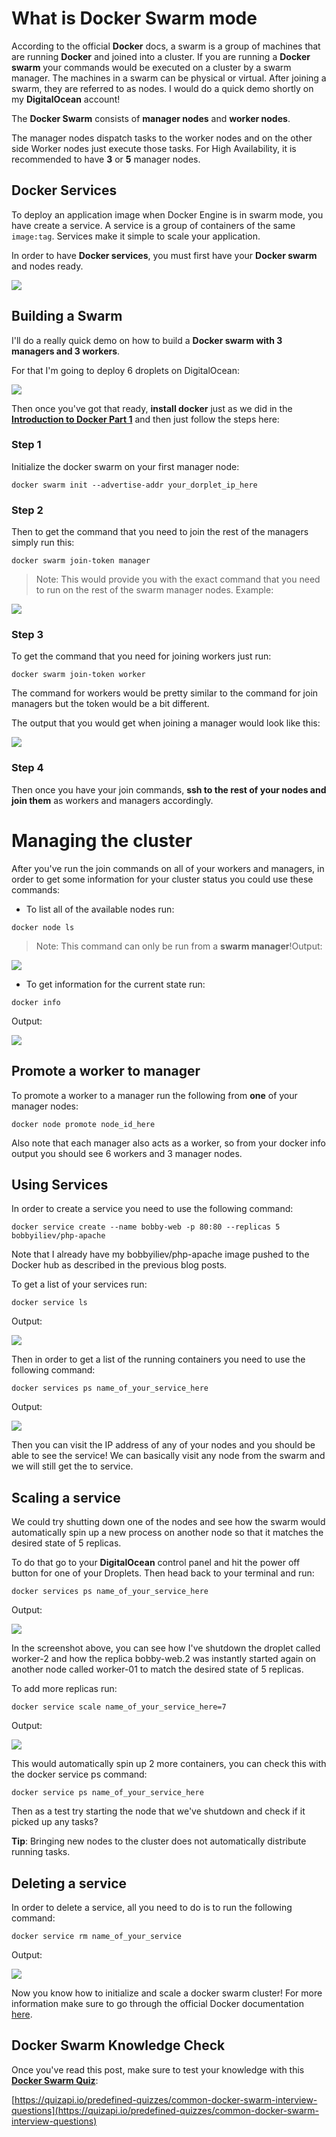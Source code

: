 # What is Docker Swarm mode

According to the official **Docker** docs, a swarm is a group of machines that are running **Docker** and joined into a cluster. If you are running a **Docker swarm** your commands would be executed on a cluster by a swarm manager. The machines in a swarm can be physical or virtual. After joining a swarm, they are referred to as nodes. I would do a quick demo shortly on my **DigitalOcean** account!

The **Docker Swarm** consists of **manager nodes** and **worker nodes**. 

The manager nodes dispatch tasks to the worker nodes and on the other side Worker nodes just execute those tasks. For High Availability, it is recommended to have **3** or **5** manager nodes. 

## Docker Services

To deploy an application image when Docker Engine is in swarm mode, you have create a service. A service is a group of containers of the same `image:tag`. Services make it simple to scale your application. 

In order to have **Docker services**, you must first have your **Docker swarm** and nodes ready.

![](https://cdn.devdojo.com/posts/images/May2020/services-diagram.jpg)

## Building a Swarm

I'll do a really quick demo on how to build a **Docker swarm with 3 managers and 3 workers**. 

For that I'm going to deploy 6 droplets on DigitalOcean:

![](https://cdn.devdojo.com/posts/images/May2020/docker-swarm.png)

Then once you've got that ready, **install docker** just as we did in the **[Introduction to Docker Part 1](https://devdojo.com/tutorials/introduction-to-docker-part-1)** and then just follow the steps here:

### Step 1

Initialize the docker swarm on your first manager node:

```
docker swarm init --advertise-addr your_dorplet_ip_here
```

### Step 2

Then to get the command that you need to join the rest of the managers simply run this:

```
docker swarm join-token manager
```

> Note: This would provide you with the exact command that you need to run on the rest of the swarm manager nodes. Example:

![](https://cdn.devdojo.com/posts/images/May2020/docker-swarm-join-managers-bobby-iliev.png)

### Step 3

To get the command that you need for joining workers just run:

```
docker swarm join-token worker
```

The command for workers would be pretty similar to the command for join managers but the token would be a bit different.

The output that you would get when joining a manager would look like this:

![](https://cdn.devdojo.com/posts/images/May2020/docker-join-manager.png)

### Step 4

Then once you have your join commands, **ssh to the rest of your nodes and join them** as workers and managers accordingly.

# Managing the cluster

After you've run the join commands on all of your workers and managers, in order to get some information for your cluster status you could use these commands:

* To list all of the available nodes run:

```
docker node ls
```

> Note: This command can only be run from a **swarm manager**!Output:

![](https://cdn.devdojo.com/posts/images/May2020/docker-node-ls.png)

* To get information for the current state run:

```
docker info
```

Output:

![](https://cdn.devdojo.com/posts/images/May2020/docker-info-bobby-iliev.png)

## Promote a worker to manager

To promote a worker to a manager run the following from **one** of your manager nodes:

```
docker node promote node_id_here
```

Also note that each manager also acts as a worker, so from your docker info output you should see 6 workers and 3 manager nodes.

## Using Services

In order to create a service you need to use the following command:

```
docker service create --name bobby-web -p 80:80 --replicas 5 bobbyiliev/php-apache
```

Note that I already have my bobbyiliev/php-apache image pushed to the Docker hub as described in the previous blog posts.

To get a list of your services run:

```
docker service ls
```

Output:

![](https://cdn.devdojo.com/posts/images/May2020/docker-create-service.png)

Then in order to get a list of the running containers you need to use the following command:

```
docker services ps name_of_your_service_here
```

Output:

![](https://cdn.devdojo.com/posts/images/May2020/docker-service-ps.png)

Then you can visit the IP address of any of your nodes and you should be able to see the service! We can basically visit any node from the swarm and we will still get the to service.

## Scaling a service

We could try shutting down one of the nodes and see how the swarm would automatically spin up a new process on another node so that it matches the desired state of 5 replicas.

To do that go to your **DigitalOcean** control panel and hit the power off button for one of your Droplets. Then head back to your terminal and run:

```
docker services ps name_of_your_service_here
```

Output:

![](https://cdn.devdojo.com/posts/images/May2020/docker-replicas.png)

In the screenshot above, you can see how I've shutdown the droplet called worker-2 and how the replica bobby-web.2 was instantly started again on another node called worker-01 to match the desired state of 5 replicas. 

To add more replicas run:

```
docker service scale name_of_your_service_here=7
```

Output:

![](https://cdn.devdojo.com/posts/images/May2020/docker-more-replicas.png)

This would automatically spin up 2 more containers, you can check this with the docker service ps command:

```
docker service ps name_of_your_service_here
```

Then as a test try starting the node that we've shutdown and check if it picked up any tasks?

**Tip**: Bringing new nodes to the cluster does not automatically distribute running tasks.

## Deleting a service

In order to delete a service, all you need to do is to run the following command:

```
docker service rm name_of_your_service
```

Output:

![](https://cdn.devdojo.com/posts/images/May2020/docker-delete-service.png)

Now you know how to initialize and scale a docker swarm cluster! For more information make sure to go through the official Docker documentation [here](https://docs.docker.com/engine/swarm/).

## Docker Swarm Knowledge Check

Once you've read this post, make sure to test your knowledge with this **[Docker Swarm Quiz](https://quizapi.io/predefined-quizzes/common-docker-swarm-interview-questions)**:

[https://quizapi.io/predefined-quizzes/common-docker-swarm-interview-questions](https://quizapi.io/predefined-quizzes/common-docker-swarm-interview-questions)
